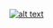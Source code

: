 [![alt text](https://drive.google.com/uc?id=0BymaV1_sEeUgeDRyX3J1bms0b3c)](https://join.slack.com/doitinpublic/shared_invite/MTc0NTQ5NDkyMDAwLTE0OTMyNTQwNTAtMjhlMzgwNDQ2Yw)

